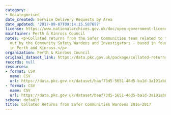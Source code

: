 ```yaml
---
category:
- Uncategorised
date_created: Service Delivery Requests by Area
date_updated: '2017-09-07T09:14:15.587697'
license: https://www.nationalarchives.gov.uk/doc/open-government-licence/version/3/
maintainer: Perth & Kinross Council
notes: <p>Collated returns from the Safer Communities team related to the work carried
  out by the Community Safety Wardens and Investigators - based in four key areas
  in Perth and Kinross.</p>
organization: Perth & Kinross Council
original_dataset_link: https://data.pkc.gov.uk/package/collated-returns-from-safer-communities-wardens-2016-2017
records: null
resources:
- format: CSV
  name: CSV
  url: https://data.pkc.gov.uk/dataset/baaf73d5-5651-46d5-ba1d-3a191ab07984/resource/35bb119f-60c4-406b-9011-244186ad6ec4/download/service-delivery-requests-by-area.csv
- format: CSV
  name: CSV
  url: https://data.pkc.gov.uk/dataset/baaf73d5-5651-46d5-ba1d-3a191ab07984/resource/6e5c53ee-3b95-4107-9c35-f26a2f4c1ade/download/service-delivery-requests-by-category.csv
schema: default
title: Collated Returns from Safer Communities Wardens 2016-2017
---
```

